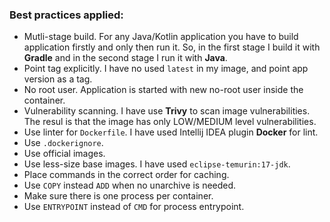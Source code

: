 ### Best practices applied:

* Mutli-stage build.
For any Java/Kotlin application you have to build application firstly and only then run it.
So, in the first stage I build it with **Gradle** and in the second stage I run it with **Java**.
* Point tag explicitly. I have no used `latest` in my image, and point app version as a tag.
* No root user. Application is started with new no-root user inside the container.
* Vulnerability scanning. I have use **Trivy** to scan image vulnerabilities. The resul is that the image has only LOW/MEDIUM level vulnerabilities.
* Use linter for `Dockerfile`. I have used Intellij IDEA plugin **Docker** for lint.
* Use `.dockerignore`.
* Use official images.
* Use less-size base images. I have used `eclipse-temurin:17-jdk`.
* Place commands in the correct order for caching. 
* Use `COPY` instead `ADD` when no unarchive is needed.
* Make sure there is one process per container.
* Use `ENTRYPOINT` instead of `CMD` for process entrypoint.
